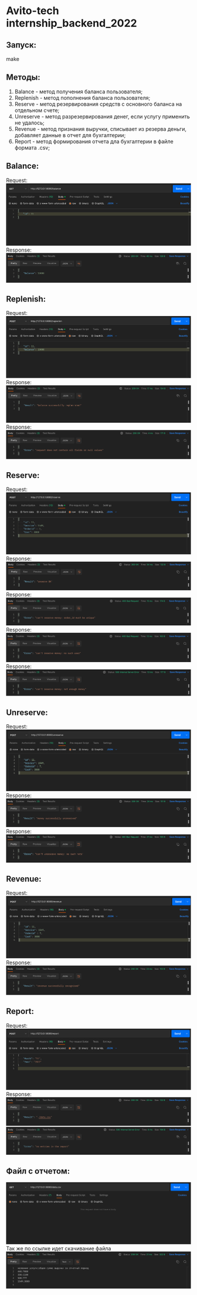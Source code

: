 # Avito-tech internship_backend_2022
## Запуск:
make
## Методы:
1) Balance - метод получения баланса пользователя;
2) Replenish - метод пополнения баланса пользователя;
3) Reserve - метод резервирования средств с основного баланса на отдельном счете;
4) Unreserve - метод разрезервирования денег, если услугу применить не удалось;
5) Revenue - метод признания выручки, списывает из резерва деньги, добавляет данные в отчет для бухгалтерии;
6) Report - метод формирования отчета дла бухгалтерии в файле формата .csv;

## Balance:
Request:
![balance_request](https://github.com/Ccaswell42/Avito/blob/main/screenshots/balance_req.png)
Response:
![balance_response](https://github.com/Ccaswell42/Avito/blob/main/screenshots/balance_resp.png)
## Replenish:
Request:
![replenish_request](https://github.com/Ccaswell42/Avito/blob/main/screenshots/replenish_req.png)
Response:
![replenish_response](https://github.com/Ccaswell42/Avito/blob/main/screenshots/replenish_resp.png)
Response:
![replenish_bad_response](https://github.com/Ccaswell42/Avito/blob/main/screenshots/replenish_badresp.png)
## Reserve:
Request:
![reserve_request](https://github.com/Ccaswell42/Avito/blob/main/screenshots/reserve_req.png)
Response:
![reserve_response](https://github.com/Ccaswell42/Avito/blob/main/screenshots/reserve_resp.png)
Response:
![reserve_bad_response](https://github.com/Ccaswell42/Avito/blob/main/screenshots/reserve_badresp.png)
Response:
![reserve_bad_response](https://github.com/Ccaswell42/Avito/blob/main/screenshots/reserve_badresp2.png)
Response:
![reserve_bad_response](https://github.com/Ccaswell42/Avito/blob/main/screenshots/reserve_badresp3.png)
## Unreserve:
Request:
![unreserve_request](https://github.com/Ccaswell42/Avito/blob/main/screenshots/unreserve_req.png)
Response:
![unreserve_response](https://github.com/Ccaswell42/Avito/blob/main/screenshots/unreserve_resp.png)
Response:
![unreserve_bad_response](https://github.com/Ccaswell42/Avito/blob/main/screenshots/unreserve_badresp.png)
## Revenue:
Request:
![revenue_request](https://github.com/Ccaswell42/Avito/blob/main/screenshots/revenue_req.png)
Response:
![revenue_response](https://github.com/Ccaswell42/Avito/blob/main/screenshots/revenue_resp.png)
## Report:
Request:
![report_request](https://github.com/Ccaswell42/Avito/blob/main/screenshots/report_req.png)
Response:
![report_response](https://github.com/Ccaswell42/Avito/blob/main/screenshots/report_resp.png)
![report_bad_response](https://github.com/Ccaswell42/Avito/blob/main/screenshots/report_badresp.png)
## Файл с отчетом:
![img](https://github.com/Ccaswell42/Avito/blob/main/screenshots/data_req.png)
Так же по ссылке идет скачивание файла
![img](https://github.com/Ccaswell42/Avito/blob/main/screenshots/data_resp.png)
